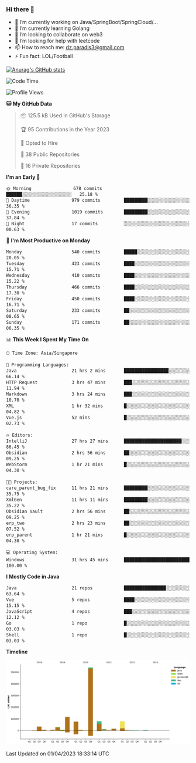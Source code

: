 ### Hi there 👋

- 🔭 I’m currently working on Java/SpringBoot/SpringCloud/...
- 🌱 I’m currently learning Golang
- 👯 I’m looking to collaborate on web3
- 🤔 I’m looking for help with leetcode
- 📫 How to reach me: dz.paradis3@gmail.com
- ⚡ Fun fact: LOL/Football

[![Anurag's GitHub stats](https://github-readme-stats.vercel.app/api?username=xiumu2017&show_icons=true&theme=radical)](https://github.com/anuraghazra/github-readme-stats)

<!--
**xiumu2017/xiumu2017** is a ✨ _special_ ✨ repository because its `README.md` (this file) appears on your GitHub profile.

Here are some ideas to get you started:

- 🔭 I’m currently working on ...
- 🌱 I’m currently learning ...
- 👯 I’m looking to collaborate on ...
- 🤔 I’m looking for help with ...
- 💬 Ask me about ...
- 📫 How to reach me: ...
- 😄 Pronouns: ...
- ⚡ Fun fact: ...
-->

<!--START_SECTION:waka-->
![Code Time](http://img.shields.io/badge/Code%20Time-1%2C316%20hrs%2046%20mins-blue)

![Profile Views](http://img.shields.io/badge/Profile%20Views-0-blue)

**🐱 My GitHub Data** 

> 📦 125.5 kB Used in GitHub's Storage 
 > 
> 🏆 95 Contributions in the Year 2023
 > 
> 💼 Opted to Hire
 > 
> 📜 38 Public Repositories 
 > 
> 🔑 16 Private Repositories 
 > 
**I'm an Early 🐤** 

```text
🌞 Morning                678 commits         ██████░░░░░░░░░░░░░░░░░░░   25.18 % 
🌆 Daytime                979 commits         █████████░░░░░░░░░░░░░░░░   36.35 % 
🌃 Evening                1019 commits        █████████░░░░░░░░░░░░░░░░   37.84 % 
🌙 Night                  17 commits          ░░░░░░░░░░░░░░░░░░░░░░░░░   00.63 % 
```
📅 **I'm Most Productive on Monday** 

```text
Monday                   540 commits         █████░░░░░░░░░░░░░░░░░░░░   20.05 % 
Tuesday                  423 commits         ████░░░░░░░░░░░░░░░░░░░░░   15.71 % 
Wednesday                410 commits         ████░░░░░░░░░░░░░░░░░░░░░   15.22 % 
Thursday                 466 commits         ████░░░░░░░░░░░░░░░░░░░░░   17.30 % 
Friday                   450 commits         ████░░░░░░░░░░░░░░░░░░░░░   16.71 % 
Saturday                 233 commits         ██░░░░░░░░░░░░░░░░░░░░░░░   08.65 % 
Sunday                   171 commits         ██░░░░░░░░░░░░░░░░░░░░░░░   06.35 % 
```


📊 **This Week I Spent My Time On** 

```text
🕑︎ Time Zone: Asia/Singapore

💬 Programming Languages: 
Java                     21 hrs 2 mins       █████████████████░░░░░░░░   66.14 % 
HTTP Request             3 hrs 47 mins       ███░░░░░░░░░░░░░░░░░░░░░░   11.94 % 
Markdown                 3 hrs 24 mins       ███░░░░░░░░░░░░░░░░░░░░░░   10.70 % 
XML                      1 hr 32 mins        █░░░░░░░░░░░░░░░░░░░░░░░░   04.82 % 
Vue.js                   52 mins             █░░░░░░░░░░░░░░░░░░░░░░░░   02.73 % 

🔥 Editors: 
IntelliJ                 27 hrs 27 mins      ██████████████████████░░░   86.45 % 
Obsidian                 2 hrs 56 mins       ██░░░░░░░░░░░░░░░░░░░░░░░   09.25 % 
WebStorm                 1 hr 21 mins        █░░░░░░░░░░░░░░░░░░░░░░░░   04.30 % 

🐱‍💻 Projects: 
care_parent_bug_fix      11 hrs 21 mins      █████████░░░░░░░░░░░░░░░░   35.75 % 
XmlGen                   11 hrs 11 mins      █████████░░░░░░░░░░░░░░░░   35.22 % 
Obsidian Vault           2 hrs 56 mins       ██░░░░░░░░░░░░░░░░░░░░░░░   09.25 % 
erp_two                  2 hrs 23 mins       ██░░░░░░░░░░░░░░░░░░░░░░░   07.52 % 
erp_parent               1 hr 21 mins        █░░░░░░░░░░░░░░░░░░░░░░░░   04.30 % 

💻 Operating System: 
Windows                  31 hrs 45 mins      █████████████████████████   100.00 % 
```

**I Mostly Code in Java** 

```text
Java                     21 repos            ████████████████░░░░░░░░░   63.64 % 
Vue                      5 repos             ████░░░░░░░░░░░░░░░░░░░░░   15.15 % 
JavaScript               4 repos             ███░░░░░░░░░░░░░░░░░░░░░░   12.12 % 
Go                       1 repo              █░░░░░░░░░░░░░░░░░░░░░░░░   03.03 % 
Shell                    1 repo              █░░░░░░░░░░░░░░░░░░░░░░░░   03.03 % 
```



**Timeline**

![Lines of Code chart](https://raw.githubusercontent.com/xiumu2017/xiumu2017/main/assets/bar_graph.png)


 Last Updated on 01/04/2023 18:33:14 UTC
<!--END_SECTION:waka-->
